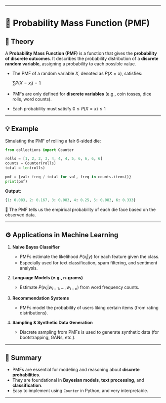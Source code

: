 
---

# 📘 Probability Mass Function (PMF)

## 📖 Theory

A **Probability Mass Function (PMF)** is a function that gives the **probability of discrete outcomes**. It describes the probability distribution of a **discrete random variable**, assigning a probability to each possible value.

* The PMF of a random variable $X$, denoted as $P(X = x)$, satisfies:

  $\sum P(X = x_i) = 1$
* PMFs are only defined for **discrete variables** (e.g., coin tosses, dice rolls, word counts).
* Each probability must satisfy $0 \leq P(X = x) \leq 1$

---

## 💡 Example

Simulating the PMF of rolling a fair 6-sided die:

```python
from collections import Counter

rolls = [1, 2, 2, 3, 4, 4, 4, 5, 6, 6, 6, 6]
counts = Counter(rolls)
total = len(rolls)

pmf = {val: freq / total for val, freq in counts.items()}
print(pmf)
```

**Output:**

```python
{1: 0.083, 2: 0.167, 3: 0.083, 4: 0.25, 5: 0.083, 6: 0.333}
```

📝 The PMF tells us the empirical probability of each die face based on the observed data.

---

## ⚙️ Applications in Machine Learning

1. **Naive Bayes Classifier**

   * PMFs estimate the likelihood $P(x_i | y)$ for each feature given the class.
   * Especially used for text classification, spam filtering, and sentiment analysis.

2. **Language Models (e.g., n-grams)**

   * Estimate $P(w_i | w_{i-1}, ..., w_{i-n})$ from word frequency counts.

3. **Recommendation Systems**

   * PMFs model the probability of users liking certain items (from rating distributions).

4. **Sampling & Synthetic Data Generation**

   * Discrete sampling from PMFs is used to generate synthetic data (for bootstrapping, GANs, etc.).

---

## 📌 Summary

* PMFs are essential for modeling and reasoning about **discrete probabilities**.
* They are foundational in **Bayesian models**, **text processing**, and **classification**.
* Easy to implement using `Counter` in Python, and very interpretable.

---
